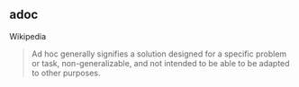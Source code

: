 ##  adoc

Wikipedia 

> Ad hoc generally signifies a solution designed for a specific problem or task, non-generalizable, and not intended to be able to be adapted to other purposes.
